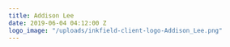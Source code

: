 ```yaml
---
title: Addison Lee
date: 2019-06-04 04:12:00 Z
logo_image: "/uploads/inkfield-client-logo-Addison_Lee.png"
---
```


